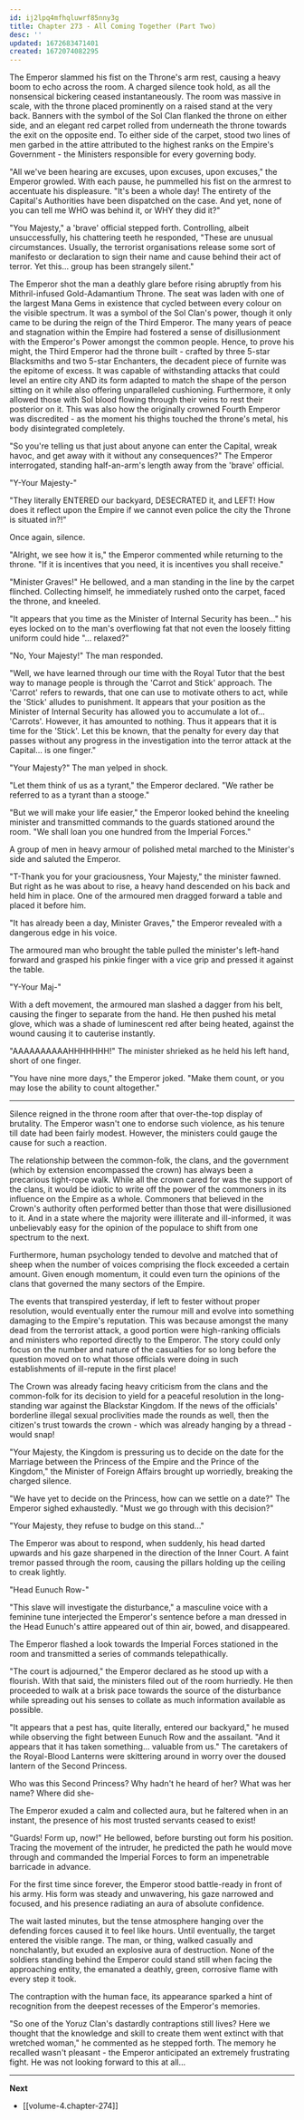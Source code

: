 ```yaml
---
id: ij2lpq4mfhqluwrf85nny3g
title: Chapter 273 - All Coming Together (Part Two)
desc: ''
updated: 1672683471401
created: 1672074082295
---
```


The Emperor slammed his fist on the Throne's arm rest, causing a heavy boom to echo across the room. A charged silence took hold, as all the nonsensical bickering ceased instantaneously. The room was massive in scale, with the throne placed prominently on a raised stand at the very back. Banners with the symbol of the Sol Clan flanked the throne on either side, and an elegant red carpet rolled from underneath the throne towards the exit on the opposite end. To either side of the carpet, stood two lines of men garbed in the attire attributed to the highest ranks on the Empire's Government - the Ministers responsible for every governing body.

"All we've been hearing are excuses, upon excuses, upon excuses," the Emperor growled. With each pause, he pummelled his fist on the armrest to accentuate his displeasure. "It's been a whole day! The entirety of the Capital's Authorities have been dispatched on the case. And yet, none of you can tell me WHO was behind it, or WHY they did it?"

"You Majesty," a 'brave' official stepped forth. Controlling, albeit unsuccessfully, his chattering teeth he responded, "These are unusual circumstances. Usually, the terrorist organisations release some sort of manifesto or declaration to sign their name and cause behind their act of terror. Yet this... group has been strangely silent."

The Emperor shot the man a deathly glare before rising abruptly from his Mithril-infused Gold-Adamantium Throne. The seat was laden with one of the largest Mana Gems in existence that cycled between every colour on the visible spectrum. It was a symbol of the Sol Clan's power, though it only came to be during the reign of the Third Emperor. The many years of peace and stagnation within the Empire had fostered a sense of disillusionment with the Emperor's Power amongst the common people. Hence, to prove his might, the Third Emperor had the throne built - crafted by three 5-star Blacksmiths and two 5-star Enchanters, the decadent piece of furnite was the epitome of excess. It was capable of withstanding attacks that could level an entire city AND its form adapted to match the shape of the person sitting on it while also offering unparalleled cushioning. Furthermore, it only allowed those with Sol blood flowing through their veins to rest their posterior on it. This was also how the originally crowned Fourth Emperor was discredited - as the moment his thighs touched the throne's metal, his body disintegrated completely.  

"So you're telling us that just about anyone can enter the Capital, wreak havoc, and get away with it without any consequences?" The Emperor interrogated, standing half-an-arm's length away from the 'brave' official.

"Y-Your Majesty-"

"They literally ENTERED our backyard, DESECRATED it, and LEFT! How does it reflect upon the Empire if we cannot even police the city the Throne is situated in?!"

Once again, silence.

"Alright, we see how it is," the Emperor commented while returning to the throne. "If it is incentives that you need, it is incentives you shall receive."

"Minister Graves!" He bellowed, and a man standing in the line by the carpet flinched. Collecting himself, he immediately rushed onto the carpet, faced the throne, and kneeled.

"It appears that you time as the Minister of Internal Security has been..." his eyes locked on to the man's overflowing fat that not even the loosely fitting uniform could hide "... relaxed?"

"No, Your Majesty!" The man responded.

"Well, we have learned through our time with the Royal Tutor that the best way to manage people is through the 'Carrot and Stick' approach. The 'Carrot' refers to rewards, that one can use to motivate others to act, while the 'Stick' alludes to punishment. It appears that your position as the Minister of Internal Security has allowed you to accumulate a lot of... 'Carrots'. However, it has amounted to nothing. Thus it appears that it is time for the 'Stick'. Let this be known, that the penalty for every day that passes without any progress in the investigation into the terror attack at the Capital... is one finger."

"Your Majesty?" The man yelped in shock.

"Let them think of us as a tyrant," the Emperor declared. "We rather be referred to as a tyrant than a stooge."

"But we will make your life easier," the Emperor looked behind the kneeling minister and transmitted commands to the guards stationed around the room. "We shall loan you one hundred from the Imperial Forces."

A group of men in heavy armour of polished metal marched to the Minister's side and saluted the Emperor.

"T-Thank you for your graciousness, Your Majesty," the minister fawned. But right as he was about to rise, a heavy hand descended on his back and held him in place. One of the armoured men dragged forward a table and placed it before him.

"It has already been a day, Minister Graves," the Emperor revealed with a dangerous edge in his voice.

The armoured man who brought the table pulled the minister's left-hand forward and grasped his pinkie finger with a vice grip and pressed it against the table.

"Y-Your Maj-"

With a deft movement, the armoured man slashed a dagger from his belt, causing the finger to separate from the hand. He then pushed his metal glove, which was a shade of luminescent red after being heated, against the wound causing it to cauterise instantly.

"AAAAAAAAAAHHHHHHH!" The minister shrieked as he held his left hand, short of one finger.

"You have nine more days," the Emperor joked. "Make them count, or you may lose the ability to count altogether."

____

Silence reigned in the throne room after that over-the-top display of brutality. The Emperor wasn't one to endorse such violence, as his tenure till date had been fairly modest. However, the ministers could gauge the cause for such a reaction.

The relationship between the common-folk, the clans, and the government (which by extension encompassed the crown) has always been a precarious tight-rope walk. While all the crown cared for was the support of the clans, it would be idiotic to write off the power of the commoners in its influence on the Empire as a whole. Commoners that believed in the Crown's authority often performed better than those that were disillusioned to it. And in a state where the majority were illiterate and ill-informed, it was unbelievably easy for the opinion of the populace to shift from one spectrum to the next.

Furthermore, human psychology tended to devolve and matched that of sheep when the number of voices comprising the flock exceeded a certain amount. Given enough momentum, it could even turn the opinions of the clans that governed the many sectors of the Empire.

The events that transpired yesterday, if left to fester without proper resolution, would eventually enter the rumour mill and evolve into something damaging to the Empire's reputation. This was because amongst the many dead from the terrorist attack, a good portion were high-ranking officials and ministers who reported directly to the Emperor. The story could only focus on the number and nature of the casualties for so long before the question moved on to what those officials were doing in such establishments of ill-repute in the first place!

The Crown was already facing heavy criticism from the clans and the common-folk for its decision to yield for a peaceful resolution in the long-standing war against the Blackstar Kingdom. If the news of the officials' borderline illegal sexual proclivities made the rounds as well, then the citizen's trust towards the crown - which was already hanging by a thread - would snap!

"Your Majesty, the Kingdom is pressuring us to decide on the date for the Marriage between the Princess of the Empire and the Prince of the Kingdom," the Minister of Foreign Affairs brought up worriedly, breaking the charged silence.

"We have yet to decide on the Princess, how can we settle on a date?" The Emperor sighed exhaustedly. "Must we go through with this decision?"

"Your Majesty, they refuse to budge on this stand..."

The Emperor was about to respond, when suddenly, his head darted upwards and his gaze sharpened in the direction of the Inner Court. A faint tremor passed through the room, causing the pillars holding up the ceiling to creak lightly.

"Head Eunuch Row-"

"This slave will investigate the disturbance," a masculine voice with a feminine tune interjected the Emperor's sentence before a man dressed in the Head Eunuch's attire appeared out of thin air, bowed, and disappeared.

The Emperor flashed a look towards the Imperial Forces stationed in the room and transmitted a series of commands telepathically.

"The court is adjourned," the Emperor declared as he stood up with a flourish. With that said, the ministers filed out of the room hurriedly. He then proceeded to walk at a brisk pace towards the source of the disturbance while spreading out his senses to collate as much information available as possible.

"It appears that a pest has, quite literally, entered our backyard," he mused while observing the fight between Eunuch Row and the assailant. "And it appears that it has taken something... valuable from us." The caretakers of the Royal-Blood Lanterns were skittering around in worry over the doused lantern of the Second Princess.

Who was this Second Princess? Why hadn't he heard of her? What was her name? Where did she-

The Emperor exuded a calm and collected aura, but he faltered when in an instant, the presence of his most trusted servants ceased to exist!

"Guards! Form up, now!" He bellowed, before bursting out form his position. Tracing the movement of the intruder, he predicted the path he would move through and commanded the Imperial Forces to form an impenetrable barricade in advance.

For the first time since forever, the Emperor stood battle-ready in front of his army. His form was steady and unwavering, his gaze narrowed and focused, and his presence radiating an aura of absolute confidence.

The wait lasted minutes, but the tense atmosphere hanging over the defending forces caused it to feel like hours. Until eventually, the target entered the visible range. The man, or thing, walked casually and nonchalantly, but exuded an explosive aura of destruction. None of the soldiers standing behind the Emperor could stand still when facing the approaching entity, the emanated a deathly, green, corrosive flame with every step it took.

The contraption with the human face, its appearance sparked a hint of recognition from the deepest recesses of the Emperor's memories.

"So one of the Yoruz Clan's dastardly contraptions still lives? Here we thought that the knowledge and skill to create them went extinct with that wretched woman," he commented as he stepped forth. The memory he recalled wasn't pleasant - the Emperor anticipated an extremely frustrating fight. He was not looking forward to this at all...

____

**Next**
* [[volume-4.chapter-274]]